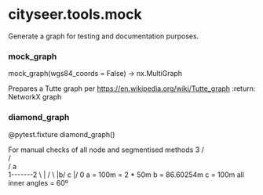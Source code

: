 # cityseer.tools.mock

Generate a graph for testing and documentation purposes.

### mock\_graph

<FuncSignature>

mock_graph(wgs84_coords = False) -> nx.MultiGraph

</FuncSignature>

Prepares a Tutte graph per <https://en.wikipedia.org/wiki/Tutte_graph>
:return: NetworkX graph

### diamond\_graph

<FuncSignature>

@pytest.fixture
diamond_graph()

</FuncSignature>

For manual checks of all node and segmentised methods
3
/ \
/   \
/  a  \
1-------2
\  |  /
\ |b/ c
\|/
0
a = 100m = 2 * 50m
b = 86.60254m
c = 100m
all inner angles = 60º

